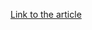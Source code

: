 [Link to the article](https://blog.sucuri.net/2023/04/balada-injector-synopsis-of-a-massive-ongoing-wordpress-malware-campaign.html)
